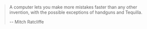 >A computer lets you make more mistakes faster than any other invention, with the possible exceptions of handguns and Tequilla. 
>
>-- Mitch Ratcliffe
